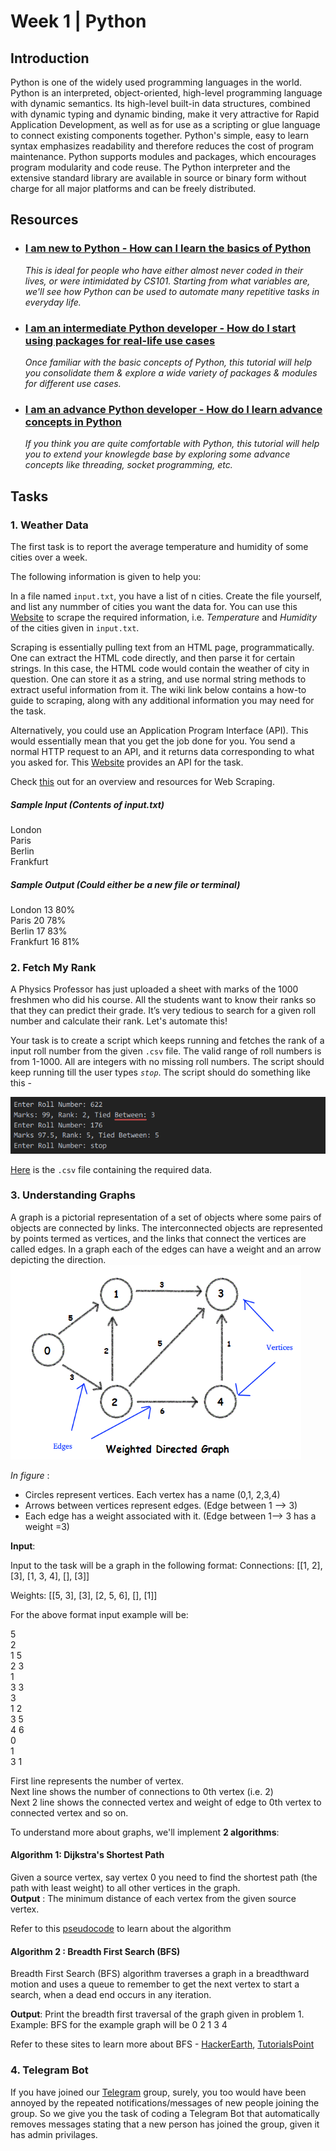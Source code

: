 # Week 1 | Python

## Introduction 
Python is one of the widely used programming languages in the world. Python is an interpreted, object-oriented, high-level programming language with dynamic semantics. Its high-level built-in data structures, combined with dynamic typing and dynamic binding, make it very attractive for Rapid Application Development, as well as for use as a scripting or glue language to connect existing components together. Python's simple, easy to learn syntax emphasizes readability and therefore reduces the cost of program maintenance. Python supports modules and packages, which encourages program modularity and code reuse. The Python interpreter and the extensive standard library are available in source or binary form without charge for all major platforms and can be freely distributed.


## Resources

 - ### [I am new to Python - How can I learn the basics of Python](https://www.wncc-iitb.org/wiki/index.php/Python_for_Beginners) 
   _This is ideal for people who have either almost never coded in their lives, or were intimidated by CS101. Starting from what variables are, we'll see how Python can be used to automate many repetitive tasks in everyday life._
- ### [I am an intermediate Python developer - How do I start using packages for real-life use cases](https://www.wncc-iitb.org/wiki/index.php/Intermediate_Python_Programming)
  _Once familiar with the basic concepts of Python, this tutorial will help you consolidate them & explore a wide variety of packages & modules for different use cases._
- ### [I am an advance Python developer - How do I learn advance concepts in Python](https://www.wncc-iitb.org/wiki/index.php/Advance_Python_Programming)
  _If you think you are quite comfortable with Python, this tutorial will help you to extend your knowlegde base by exploring some advance concepts like threading, socket programming, etc._


## Tasks

### 1. Weather Data

The first task is to report the average temperature and humidity of some cities over a week.

The following information is given to help you:

In a file named `input.txt`, you have a list of n cities. Create the file yourself, and list any nummber of cities you want the data for.
You can use this [Website](https://www.wunderground.com) to scrape the required information, i.e. *Temperature* and *Humidity* of the cities given in `input.txt`.  

Scraping is essentially pulling text from an HTML page, programmatically. One can extract the HTML code directly, and then parse it for certain strings. In this case, the HTML code would contain the weather of city in question. One can store it as a string, and use normal string methods to extract useful information from it.  The wiki link below contains a how-to guide to scraping, along with any additional information you may need for the task.


Alternatively, you could use an Application Program Interface (API). This would essentially mean that you get the job done for you. You send a normal HTTP request to an API, and it returns data corresponding to what you asked for. This [Website](https://openweathermap.org/api) provides an API for the task.

Check [this](http://wncc-iitb.org/wiki/index.php/Web_Scraping) out for an overview and resources for Web Scraping.


##### Sample Input (Contents of input.txt)
London                                                                                              
Paris                                                                                                                                                           
Berlin                                                                                              
Frankfurt

##### Sample Output (Could either be a new file or terminal)
London      13       80%                         
Paris       20        78%     
Berlin      17        83%                                                                                                              
Frankfurt   16        81%


### 2. Fetch My Rank

A Physics Professor has just uploaded a sheet with marks of the 1000 freshmen who did his course. All the students want to know their ranks so that they can predict their grade. It’s very tedious to search for a given roll number and calculate their rank. Let's automate this!

Your task is to create a script which keeps running and fetches the rank of a input roll number from the given `.csv` file. The valid range of roll numbers is from 1-1000. All are integers with no missing roll numbers. The script should keep running till the user types *`stop`*.
The script should do something like this - 

![](./script.png "script")

[Here](./marksheet.csv) is the `.csv` file containing the required data.


### 3. Understanding Graphs

A graph is a pictorial representation of a set of objects where some pairs of objects are connected by links. The interconnected objects are represented by points termed as vertices, and the links that connect the vertices are called edges.
In a graph each of the edges can have a weight and an arrow depicting the direction.
![](./graph.png "graph")

*In figure* :

- Circles represent vertices. Each vertex has a name (0,1, 2,3,4)
- Arrows between vertices represent edges. (Edge between 1 --> 3)
- Each edge has a weight associated with it. (Edge between 1--> 3 has a weight =3)

**Input**:

Input to the task will be a graph in the following format: 
Connections: [[1, 2], [3], [1, 3, 4], [], [3]]

Weights: [[5, 3], [3], [2, 5, 6], [], [1]]

For the above format input example will be: 

5  
2  
1  5  
2  3  
1  
3  3  
3  
1  2  
3  5  
4  6  
0  
1  
3  1  

First line represents the number of vertex.    
Next line shows the number of connections to 0th  vertex (i.e. 2)  
Next 2 line shows the connected vertex and weight of edge to 0th vertex to connected vertex and so on.

To understand more about graphs, we'll implement **2 algorithms**:

#### Algorithm 1: Dijkstra's Shortest Path 
Given a source vertex, say vertex 0 you need to find the shortest path (the path with least weight) to all other vertices in the graph.   
**Output** : The minimum distance of each vertex from the given source vertex.

Refer to this [pseudocode](https://brilliant.org/wiki/dijkstras-short-path-finder/) to learn about the algorithm

#### Algorithm 2 : Breadth First Search (BFS)
Breadth First Search (BFS) algorithm traverses a graph in a breadthward motion and uses a queue to remember to get the next vertex to start a search, when a dead end occurs in any iteration.

**Output**: Print the breadth first traversal of the graph given in problem 1.   
Example: BFS for the example graph will be 0 2 1 3 4  

Refer to these sites to learn more about BFS - [HackerEarth](https://www.hackerearth.com/practice/algorithms/graphs/breadth-first-search/tutorial/), [TutorialsPoint](https://www.tutorialspoint.com/data_structures_algorithms/breadth_first_traversal.htm)


### 4. Telegram Bot

If you have joined our [Telegram](https://t.me/joinchat/Go8oWRUqXsSufvCA75qMUQ) group, surely, you too would have been annoyed by the repeated notifications/messages of new people joining the group. So we give you the task of coding a Telegram Bot that automatically removes messages stating that a new person has joined the group, given it has admin privilages. 

